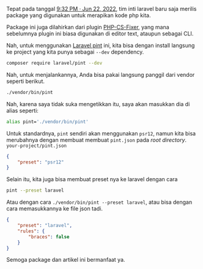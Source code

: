 Tepat pada tanggal [9:32 PM · Jun 22, 2022](https://twitter.com/enunomaduro/status/1539617336973574145), tim inti laravel baru saja merilis package yang digunakan untuk merapikan kode php kita.

Package ini juga dilahirkan dari plugin [PHP-CS-Fixer](https://github.com/FriendsOfPHP/PHP-CS-Fixer), yang mana sebelumnya plugin ini biasa digunakan di editor text, ataupun sebagai CLI.

Nah, untuk menggunakan [Laravel pint](https://github.com/laravel/pint) ini, kita bisa dengan install langsung ke project yang kita punya sebagai `--dev` dependency.

```bash
composer require laravel/pint --dev
```

Nah, untuk menjalankannya, Anda bisa pakai langsung panggil dari vendor seperti berikut.
```bash
./vendor/bin/pint
```
Nah, karena saya tidak suka mengetikkan itu, saya akan masukkan dia di alias seperti:
```bash
alias pint='./vendor/bin/pint'
```
Untuk standardnya, `pint` sendiri akan menggunakan `psr12`, namun kita bisa merubahnya dengan membuat membuat `pint.json` pada _root directory_. `your-project/pint.json`
```json
{
    "preset": "psr12"
}
```
Selain itu, kita juga bisa membuat preset nya ke laravel dengan cara
```bash
pint --preset laravel
```
Atau dengan cara `./vendor/bin/pint --preset laravel`, atau bisa dengan cara memasukkannya ke file json tadi.

```json
{
    "preset": "laravel",
    "rules": {
        "braces": false
    }
}
```
Semoga package dan artikel ini bermanfaat ya.
